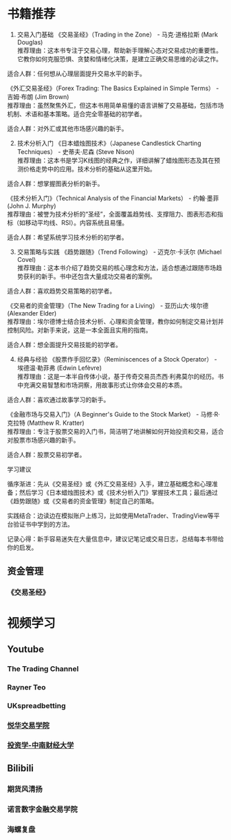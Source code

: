 
# 书籍推荐

1. 交易入门基础
《交易圣经》（Trading in the Zone） - 马克·道格拉斯 (Mark Douglas)  
推荐理由：这本书专注于交易心理，帮助新手理解心态对交易成功的重要性。它教你如何克服恐惧、贪婪和情绪化决策，是建立正确交易思维的必读之作。

适合人群：任何想从心理层面提升交易水平的新手。

《外汇交易圣经》（Forex Trading: The Basics Explained in Simple Terms） - 吉姆·布朗 (Jim Brown)  
推荐理由：虽然聚焦外汇，但这本书用简单易懂的语言讲解了交易基础，包括市场机制、术语和基本策略。适合完全零基础的初学者。

适合人群：对外汇或其他市场感兴趣的新手。

2. 技术分析入门
《日本蜡烛图技术》（Japanese Candlestick Charting Techniques） - 史蒂夫·尼森 (Steve Nison)  
推荐理由：这本书是学习K线图的经典之作，详细讲解了蜡烛图形态及其在预测价格走势中的应用。技术分析的基础从这里开始。

适合人群：想掌握图表分析的新手。

《技术分析入门》（Technical Analysis of the Financial Markets） - 约翰·墨菲 (John J. Murphy)  
推荐理由：被誉为技术分析的“圣经”，全面覆盖趋势线、支撑阻力、图表形态和指标（如移动平均线、RSI）。内容系统且易懂。

适合人群：希望系统学习技术分析的初学者。

3. 交易策略与实践
《趋势跟随》（Trend Following） - 迈克尔·卡沃尔 (Michael Covel)  
推荐理由：这本书介绍了趋势交易的核心理念和方法，适合想通过跟随市场趋势获利的新手。书中还包含大量成功交易者的案例。

适合人群：喜欢趋势交易策略的初学者。

《交易者的资金管理》（The New Trading for a Living） - 亚历山大·埃尔德 (Alexander Elder)  
推荐理由：埃尔德博士结合技术分析、心理和资金管理，教你如何制定交易计划并控制风险。对新手来说，这是一本全面且实用的指南。

适合人群：想全面提升交易技能的初学者。

4. 经典与经验
《股票作手回忆录》（Reminiscences of a Stock Operator） - 埃德温·勒菲弗 (Edwin Lefèvre)  
推荐理由：这是一本半自传体小说，基于传奇交易员杰西·利弗莫尔的经历。书中充满交易智慧和市场洞察，用故事形式让你体会交易的本质。

适合人群：喜欢通过故事学习的新手。

《金融市场与交易入门》（A Beginner's Guide to the Stock Market） - 马修·R·克拉特 (Matthew R. Kratter)  
推荐理由：专注于股票交易的入门书，简洁明了地讲解如何开始投资和交易，适合对股票市场感兴趣的新手。

适合人群：股票交易初学者。

学习建议

循序渐进：先从《交易圣经》或《外汇交易圣经》入手，建立基础概念和心理准备；然后学习《日本蜡烛图技术》或《技术分析入门》掌握技术工具；最后通过《趋势跟随》或《交易者的资金管理》制定自己的策略。

实践结合：边读边在模拟账户上练习，比如使用MetaTrader、TradingView等平台验证书中学到的方法。

记录心得：新手容易迷失在大量信息中，建议记笔记或交易日志，总结每本书带给你的启发。


## 资金管理

### 《交易圣经》



# 视频学习

## Youtube

### The Trading Channel

### Rayner Teo

### UKspreadbetting

### [悦华交易学院](https://www.youtube.com/@%E6%82%A6%E5%8D%8E%E4%BA%A4%E6%98%93%E5%AD%A6%E9%99%A2)

### [投资学-中南财经大学](https://youtu.be/cfFBRjWpAuo?si=XdR71LuoEd6uQoty)

## Bilibili

### 期货风清扬

### 诺言数字金融交易学院

### 海螺复盘


